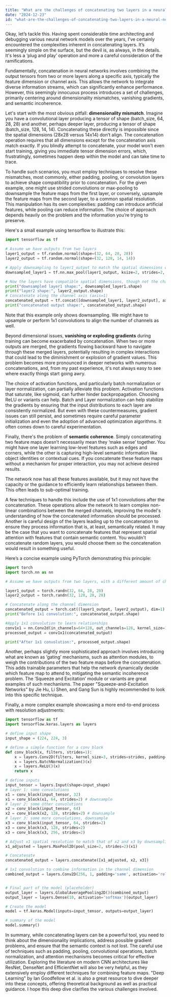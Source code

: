 ```yaml
---
title: "What are the challenges of concatenating two layers in a neural network?"
date: "2024-12-23"
id: "what-are-the-challenges-of-concatenating-two-layers-in-a-neural-network"
---
```


Okay, let’s tackle this. Having spent considerable time architecting and debugging various neural network models over the years, I’ve certainly encountered the complexities inherent in concatenating layers. It’s seemingly simple on the surface, but the devil is, as always, in the details. It's less a ‘plug and play’ operation and more a careful consideration of the ramifications.

Fundamentally, concatenation in neural networks involves combining the output tensors from two or more layers along a specific axis, typically the feature dimension or channel axis. This allows the network to integrate diverse information streams, which can significantly enhance performance. However, this seemingly innocuous process introduces a set of challenges, primarily centering around dimensionality mismatches, vanishing gradients, and semantic incoherence.

Let's start with the most obvious pitfall: **dimensionality mismatch**. Imagine you have a convolutional layer producing a tensor of shape (batch_size, 64, 28, 28) and another, perhaps deeper layer, producing a tensor of shape (batch_size, 128, 14, 14). Concatenating these directly is impossible since the spatial dimensions (28x28 versus 14x14) don’t align. The concatenation operation requires that all dimensions except for the concatenation axis match exactly. If you blindly attempt to concatenate, your model won't even start training, giving you immediate tensor dimension errors, which, frustratingly, sometimes happen deep within the model and can take time to trace.

To handle such scenarios, you must employ techniques to resolve these mismatches, most commonly, either padding, pooling, or convolution layers to achieve shape compatibility prior to concatenation. For the given example, one might use strided convolutions or max-pooling to downsample the feature maps from the first layer, or conversely, upsample the feature maps from the second layer, to a common spatial resolution. This manipulation has its own complexities: padding can introduce artificial features, while pooling can reduce information. The choice of approach depends heavily on the problem and the information you’re trying to preserve.

Here's a small example using tensorflow to illustrate this:

```python
import tensorflow as tf

# Assume we have outputs from two layers
layer1_output = tf.random.normal(shape=(32, 64, 28, 28))
layer2_output = tf.random.normal(shape=(32, 128, 14, 14))

# Apply downsampling to layer1_output to match the spatial dimensions of layer2_output
downsampled_layer1 = tf.nn.max_pool(layer1_output, ksize=2, strides=2, padding='VALID')

# Now the layers have compatible spatial dimensions, though not the channel
print("downsampled layer1 shape:", downsampled_layer1.shape)
print("layer2 shape:", layer2_output.shape)
# Concatenate along the channel axis (axis=1)
concatenated_output = tf.concat([downsampled_layer1, layer2_output], axis=1)
print("concatenated output shape:", concatenated_output.shape)

```

Note that this example only shows downsampling. We might have to upsample or perform 1x1 convolutions to align the number of channels as well.

Beyond dimensional issues, **vanishing or exploding gradients** during training can become exacerbated by concatenation. When two or more outputs are merged, the gradients flowing backward have to navigate through these merged layers, potentially resulting in complex interactions that could lead to the diminishment or explosion of gradient values. This problem becomes more pronounced in deeper networks with numerous concatenations, and, from my past experience, it's not always easy to see where exactly things start going awry.

The choice of activation functions, and particularly batch normalization or layer normalization, can partially alleviate this problem. Activation functions that saturate, like sigmoid, can further hinder backpropagation. Choosing ReLU or variants can help. Batch and Layer normalization can help stabilize the gradients by ensuring that the input distributions to each layer are consistently normalized. But even with these countermeasures, gradient issues can still persist, and sometimes require careful parameter initialization and even the adoption of advanced optimization algorithms. It often comes down to careful experimentation.

Finally, there's the problem of **semantic coherence**. Simply concatenating two feature maps doesn’t necessarily mean they ‘make sense’ together. You might have one layer learning low-level features such as edges and corners, while the other is capturing high-level semantic information like object identities or contextual cues. If you concatenate these feature maps without a mechanism for proper interaction, you may not achieve desired results.

The network now has all these features available, but it may not have the capacity or the guidance to efficiently learn relationships between them. This often leads to sub-optimal training.

A few techniques to handle this include the use of 1x1 convolutions after the concatenation. These operations allow the network to learn complex non-linear combinations between the merged channels, improving the model's understanding of how the concatenated information should be processed. Another is careful design of the layers leading up to the concatenation to ensure they process information that is, at least, semantically related. It may be the case that you want to concatenate features that represent spatial attention with features that contain semantic content. You wouldn't concatenate random layers, you would choose them so the concatenation would result in something useful.

Here’s a concise example using PyTorch demonstrating this principle:

```python
import torch
import torch.nn as nn

# Assume we have outputs from two layers, with a different amount of channels

layer1_output = torch.randn(32, 64, 28, 28)
layer2_output = torch.randn(32, 128, 28, 28)

# Concatenate along the channel dimension
concatenated_output = torch.cat((layer1_output, layer2_output), dim=1)
print("Before 1x1 convolution:", concatenated_output.shape)

#Apply 1x1 convolution to learn relationships
conv1x1 = nn.Conv2d(in_channels=64+128, out_channels=128, kernel_size=1)
processed_output = conv1x1(concatenated_output)

print("After 1x1 convolution:", processed_output.shape)

```

Another, perhaps slightly more sophisticated approach involves introducing what are known as ‘gating’ mechanisms, such as attention modules, to weigh the contributions of the two feature maps before the concatenation. This adds trainable parameters that help the network dynamically decide which feature map to attend to, mitigating the semantic incoherence problem. The ‘Squeeze and Excitation’ module or variants are great examples of such mechanisms. The paper "Squeeze-and-Excitation Networks" by Jie Hu, Li Shen, and Gang Sun is highly recommended to look into this specific technique.

Finally, a more complex example showcasing a more end-to-end process with resolution adjustments:

```python
import tensorflow as tf
import tensorflow.keras.layers as layers

# define input shape
input_shape = (224, 224, 3)

# define a simple function for a conv block
def conv_block(x, filters, strides=1):
    x = layers.Conv2D(filters, kernel_size=3, strides=strides, padding='same')(x)
    x = layers.BatchNormalization()(x)
    x = layers.ReLU()(x)
    return x

# define inputs
input_tensor = layers.Input(shape=input_shape)
# layer 1: some convolutions
x1 = conv_block(input_tensor, 32)
x1 = conv_block(x1, 64, strides=2) # downsample
# layer 2: some other convolutions
x2 = conv_block(input_tensor, 64)
x2 = conv_block(x2, 128, strides=2) # downsample
# layer 3: some more convolutions, downsample
x3 = conv_block(input_tensor, 64, strides=2)
x3 = conv_block(x3, 128, strides=2)
x3 = conv_block(x3, 256, strides=2)

# Adjust x1 spatial resolution to match that of x2 and x3 by downsampling
x1_adjusted = layers.MaxPool2D(pool_size=2, strides=2)(x1)

# Concatenate
concatenated_output = layers.concatenate([x1_adjusted, x2, x3])

# 1x1 convolution to combine information in the channel dimension
combined_output = layers.Conv2D(256, 1, padding='same', activation='relu')(concatenated_output)


# Final part of the model (placeholder)
output_layer = layers.GlobalAveragePooling2D()(combined_output)
output_layer = layers.Dense(10, activation='softmax')(output_layer)

# Create the model
model = tf.keras.Model(inputs=input_tensor, outputs=output_layer)

# summary of the model
model.summary()
```

In summary, while concatenating layers can be a powerful tool, you need to think about the dimensionality implications, address possible gradient problems, and ensure that the semantic context is not lost. The careful use of techniques such as padding, pooling, convolutional operations, batch normalization, and attention mechanisms becomes critical for effective utilization. Exploring the literature on modern CNN architectures like ResNet, DenseNet and EfficientNet will also be very helpful, as they extensively employ different techniques for combining feature maps. "Deep Learning" by Ian Goodfellow et al. is also a great resource to dive deeper into these concepts, offering theoretical background as well as practical guidance. I hope this deep dive clarifies the various challenges involved.
